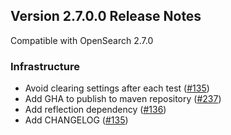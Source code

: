 ## Version 2.7.0.0 Release Notes

Compatible with OpenSearch 2.7.0

### Infrastructure

* Avoid clearing settings after each test ([#135](https://github.com/opensearch-project/neural-search/pull/159))
* Add GHA to publish to maven repository ([#237](https://github.com/opensearch-project/neural-search/pull/130))
* Add reflection dependency ([#136](https://github.com/opensearch-project/neural-search/pull/136))
* Add CHANGELOG ([#135](https://github.com/opensearch-project/neural-search/pull/135))
